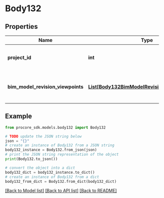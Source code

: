 # Body132


## Properties

Name | Type | Description | Notes
------------ | ------------- | ------------- | -------------
**project_id** | **int** | Unique identifier for the project. | 
**bim_model_revision_viewpoints** | [**List[Body132BimModelRevisionViewpointsInner]**](Body132BimModelRevisionViewpointsInner.md) | An array of BIM Model Revision Viewpoint payloads | 

## Example

```python
from procore_sdk.models.body132 import Body132

# TODO update the JSON string below
json = "{}"
# create an instance of Body132 from a JSON string
body132_instance = Body132.from_json(json)
# print the JSON string representation of the object
print(Body132.to_json())

# convert the object into a dict
body132_dict = body132_instance.to_dict()
# create an instance of Body132 from a dict
body132_from_dict = Body132.from_dict(body132_dict)
```
[[Back to Model list]](../README.md#documentation-for-models) [[Back to API list]](../README.md#documentation-for-api-endpoints) [[Back to README]](../README.md)



